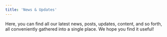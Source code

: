 ```yaml
---
title: 'News & Updates'
---
```


Here, you can find all our latest news, posts, updates, content, and so forth,
all conveniently gathered into a single place. We hope you find it useful!
